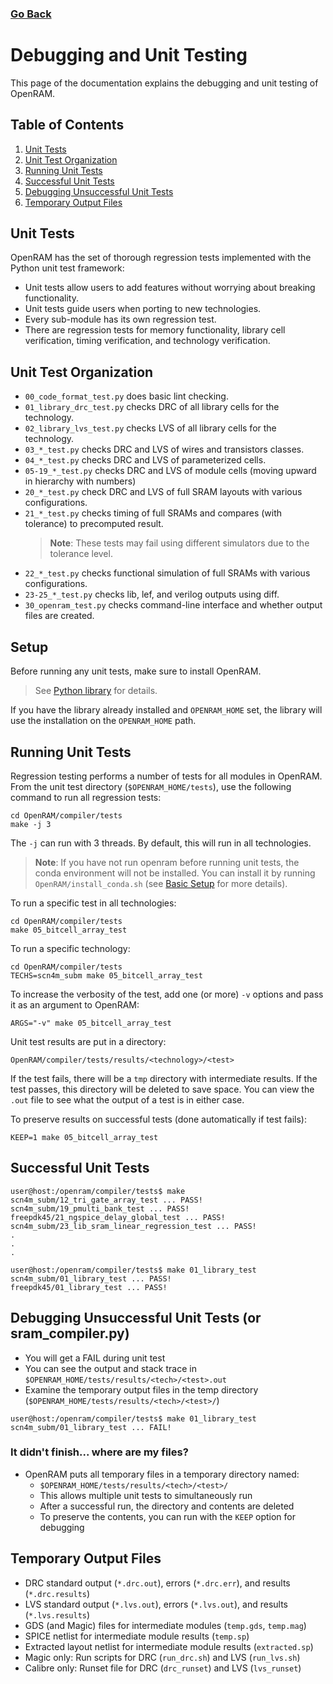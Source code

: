 ### [Go Back](./index.md#table-of-contents)

# Debugging and Unit Testing
This page of the documentation explains the debugging and unit testing of
OpenRAM.



## Table of Contents
1. [Unit Tests](#unit-tests)
1. [Unit Test Organization](#unit-test-organization)
1. [Running Unit Tests](#running-unit-tests)
1. [Successful Unit Tests](#successful-unit-tests)
1. [Debugging Unsuccessful Unit Tests](#debugging-unsuccessful-unit-tests-or-sram_compilerpy)
1. [Temporary Output Files](#temporary-output-files)



## Unit Tests
OpenRAM has the set of thorough regression tests implemented with the Python
unit test framework:
* Unit tests allow users to add features without worrying about breaking
  functionality.
* Unit tests guide users when porting to new technologies. 
* Every sub-module has its own regression test. 
* There are regression tests for memory functionality, library cell
  verification, timing verification, and technology verification.



## Unit Test Organization
* `00_code_format_test.py` does basic lint checking.
* `01_library_drc_test.py` checks DRC of all library cells for the technology.
* `02_library_lvs_test.py` checks LVS of all library cells for the technology.
* `03_*_test.py` checks DRC and LVS of wires and transistors classes.
* `04_*_test.py` checks DRC and LVS of parameterized cells.
* `05-19_*_test.py` checks DRC and LVS of module cells (moving upward in hierarchy with numbers)
* `20_*_test.py` check DRC and LVS of full SRAM layouts with various configurations.
* `21_*_test.py` checks timing of full SRAMs and compares (with tolerance) to precomputed result.
    > **Note**: These tests may fail using different simulators due to the tolerance level.
* `22_*_test.py` checks functional simulation of full SRAMs with various configurations.
* `23-25_*_test.py` checks lib, lef, and verilog outputs using diff.
* `30_openram_test.py` checks command-line interface and whether output files are created.

## Setup

Before running any unit tests, make sure to install OpenRAM.

> See [Python library](./python_library.md#go-back) for details.

If you have the library already installed and `OPENRAM_HOME` set, the library will use the installation on the `OPENRAM_HOME` path.

## Running Unit Tests
Regression testing performs a number of tests for all modules in OpenRAM. From
the unit test directory (`$OPENRAM_HOME/tests`), use the following command to run
all regression tests:

```
cd OpenRAM/compiler/tests
make -j 3
```

The `-j` can run with 3 threads. By default, this will run in all technologies.
> **Note**: If you have not run openram before running unit tests, the conda
> environment will not be installed. You can install it by running
> `OpenRAM/install_conda.sh` (see [Basic Setup](basic_setup.md#anaconda) for
> more details).

To run a specific test in all technologies:
```
cd OpenRAM/compiler/tests
make 05_bitcell_array_test
```
To run a specific technology:
```
cd OpenRAM/compiler/tests
TECHS=scn4m_subm make 05_bitcell_array_test
```

To increase the verbosity of the test, add one (or more) `-v` options and pass
it as an argument to OpenRAM:
```
ARGS="-v" make 05_bitcell_array_test
```

Unit test results are put in a directory:
```
OpenRAM/compiler/tests/results/<technology>/<test>
```
If the test fails, there will be a `tmp` directory with intermediate results. If
the test passes, this directory will be deleted to save space. You can view the
`.out` file to see what the output of a test is in either case.

To preserve results on successful tests (done automatically if test fails):
```
KEEP=1 make 05_bitcell_array_test
```


## Successful Unit Tests
```console
user@host:/openram/compiler/tests$ make
scn4m_subm/12_tri_gate_array_test ... PASS!
scn4m_subm/19_pmulti_bank_test ... PASS!
freepdk45/21_ngspice_delay_global_test ... PASS!
scn4m_subm/23_lib_sram_linear_regression_test ... PASS!
.
.
.
```
```console
user@host:/openram/compiler/tests$ make 01_library_test
scn4m_subm/01_library_test ... PASS!
freepdk45/01_library_test ... PASS!
```



## Debugging Unsuccessful Unit Tests (or sram\_compiler.py)
* You will get a FAIL during unit test
* You can see the output and stack trace in
  `$OPENRAM_HOME/tests/results/<tech>/<test>.out`
* Examine the temporary output files in the temp directory
  (`$OPENRAM_HOME/tests/results/<tech>/<test>/`)
```console
user@host:/openram/compiler/tests$ make 01_library_test
scn4m_subm/01_library_test ... FAIL!
```

### It didn't finish... where are my files?
* OpenRAM puts all temporary files in a temporary directory named:
    * `$OPENRAM_HOME/tests/results/<tech>/<test>/`
    * This allows multiple unit tests to simultaneously run
    * After a successful run, the directory and contents are deleted
    * To preserve the contents, you can run with the `KEEP` option for debugging



## Temporary Output Files
* DRC standard output (`*.drc.out`), errors (`*.drc.err`), and results (`*.drc.results`)
* LVS standard output (`*.lvs.out`), errors (`*.lvs.out`), and results (`*.lvs.results`)
* GDS (and Magic) files for intermediate modules (`temp.gds`, `temp.mag`)
* SPICE netlist for intermediate module results (`temp.sp`)
* Extracted layout netlist for intermediate module results (`extracted.sp`)
* Magic only: Run scripts for DRC (`run_drc.sh`) and LVS (`run_lvs.sh`)
* Calibre only: Runset file for DRC (`drc_runset`) and LVS (`lvs_runset`)



